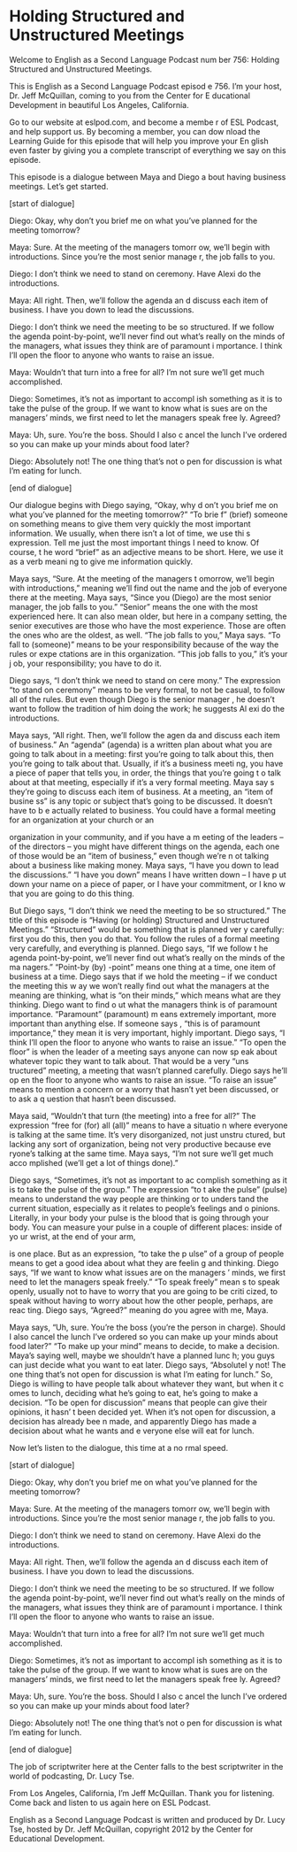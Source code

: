 # Holding Structured and Unstructured Meetings

Welcome to English as a Second Language Podcast num ber 756: Holding Structured and Unstructured Meetings. 

This is English as a Second Language Podcast episod e 756.  I’m your host, Dr. Jeff McQuillan, coming to you from the Center for E ducational Development in beautiful Los Angeles, California. 

Go to our website at eslpod.com, and become a membe r of ESL Podcast, and help support us.  By becoming a member, you can dow nload the Learning Guide for this episode that will help you improve your En glish even faster by giving you a complete transcript of everything we say on this episode. 

This episode is a dialogue between Maya and Diego a bout having business meetings.  Let’s get started. 

[start of dialogue] 

Diego:  Okay, why don’t you brief me on what you’ve  planned for the meeting tomorrow? 

Maya:  Sure.  At the meeting of the managers tomorr ow, we’ll begin with introductions.  Since you’re the most senior manage r, the job falls to you. 

Diego:  I don’t think we need to stand on ceremony.   Have Alexi do the introductions. 

Maya:  All right.  Then, we’ll follow the agenda an d discuss each item of business.  I have you down to lead the discussions.  

Diego:  I don’t think we need the meeting to be so structured.  If we follow the agenda point-by-point, we’ll never find out what’s really on the minds of the managers, what issues they think are of paramount i mportance.  I think I’ll open the floor to anyone who wants to raise an issue. 

Maya:  Wouldn’t that turn into a free for all?  I’m  not sure we’ll get much accomplished. 

Diego:  Sometimes, it’s not as important to accompl ish something as it is to take the pulse of the group.  If we want to know what is sues are on the managers’ minds, we first need to let the managers speak free ly.  Agreed?  

 Maya:  Uh, sure.  You’re the boss.  Should I also c ancel the lunch I’ve ordered so you can make up your minds about food later? 

Diego:  Absolutely not!  The one thing that’s not o pen for discussion is what I’m eating for lunch. 

[end of dialogue] 

Our dialogue begins with Diego saying, “Okay, why d on’t you brief me on what you’ve planned for the meeting tomorrow?”  “To brie f” (brief) someone on something means to give them very quickly the most important information.  We usually, when there isn’t a lot of time, we use thi s expression.  Tell me just the most important things I need to know.  Of course, t he word “brief” as an adjective means to be short.  Here, we use it as a verb meani ng to give me information quickly. 

Maya says, “Sure.  At the meeting of the managers t omorrow, we’ll begin with introductions,” meaning we’ll find out the name and  the job of everyone there at the meeting.  Maya says, “Since you (Diego) are the  most senior manager, the job falls to you.”  “Senior” means the one with the  most experienced here.  It can also mean older, but here in a company setting, the  senior executives are those who have the most experience.  Those are often the ones who are the oldest, as well.  “The job falls to you,” Maya says.  “To fall  to (someone)” means to be your responsibility because of the way the rules or expe ctations are in this organization.  “This job falls to you,” it’s your j ob, your responsibility; you have to do it. 

Diego says, “I don’t think we need to stand on cere mony.”  The expression “to stand on ceremony” means to be very formal, to not be casual, to follow all of the rules.  But even though Diego is the senior manager , he doesn’t want to follow the tradition of him doing the work; he suggests Al exi do the introductions.   

Maya says, “All right.  Then, we’ll follow the agen da and discuss each item of business.”  An “agenda” (agenda) is a written plan about what you are going to talk about in a meeting: first you’re going to talk  about this, then you’re going to talk about that.  Usually, if it’s a business meeti ng, you have a piece of paper that tells you, in order, the things that you’re going t o talk about at that meeting, especially if it’s a very formal meeting.  Maya say s they’re going to discuss each item of business.  At a meeting, an “item of busine ss” is any topic or subject that’s going to be discussed.  It doesn’t have to b e actually related to business. You could have a formal meeting for an organization  at your church or an  

organization in your community, and if you have a m eeting of the leaders – of the directors – you might have different things on the agenda, each one of those would be an “item of business,” even though we’re n ot talking about a business like making money.  Maya says, “I have you down to lead the discussions.”  “I have you down” means I have written down – I have p ut down your name on a piece of paper, or I have your commitment, or I kno w that you are going to do this thing. 

But Diego says, “I don’t think we need the meeting to be so structured.”  The title of this episode is “Having (or holding) Structured and Unstructured Meetings.” “Structured” would be something that is planned ver y carefully: first you do this, then you do that.  You follow the rules of a formal  meeting very carefully, and everything is planned.  Diego says, “If we follow t he agenda point-by-point, we’ll never find out what’s really on the minds of the ma nagers.”  “Point-by (by) -point” means one thing at a time, one item of business at a time.  Diego says that if we hold the meeting – if we conduct the meeting this w ay we won’t really find out what the managers at the meaning are thinking, what  is “on their minds,” which means what are they thinking.  Diego want to find o ut what the managers think is of paramount importance.  “Paramount” (paramount) m eans extremely important, more important than anything else.  If someone says , “this is of paramount importance,” they mean it is very important, highly  important.  Diego says, “I think I’ll open the floor to anyone who wants to raise an  issue.”  “To open the floor” is when the leader of a meeting says anyone can now sp eak about whatever topic they want to talk about.  That would be a very “uns tructured” meeting, a meeting that wasn’t planned carefully.  Diego says he’ll op en the floor to anyone who wants to raise an issue.  “To raise an issue” means  to mention a concern or a worry that hasn’t yet been discussed, or to ask a q uestion that hasn’t been discussed. 

Maya said, “Wouldn’t that turn (the meeting) into a  free for all?”  The expression “free for (for) all (all)” means to have a situatio n where everyone is talking at the same time.  It’s very disorganized, not just unstru ctured, but lacking any sort of organization, being not very productive because eve ryone’s talking at the same time.  Maya says, “I’m not sure we’ll get much acco mplished (we’ll get a lot of things done).” 

Diego says, “Sometimes, it’s not as important to ac complish something as it is to take the pulse of the group.”  The expression “to t ake the pulse” (pulse) means to understand the way people are thinking or to unders tand the current situation, especially as it relates to people’s feelings and o pinions.  Literally, in your body your pulse is the blood that is going through your body.  You can measure your pulse in a couple of different places: inside of yo ur wrist, at the end of your arm,  

is one place.  But as an expression, “to take the p ulse” of a group of people means to get a good idea about what they are feelin g and thinking.  Diego says, “If we want to know what issues are on the managers ’ minds, we first need to let the managers speak freely.”  “To speak freely” mean s to speak openly, usually not to have to worry that you are going to be criti cized, to speak without having to worry about how the other people, perhaps, are reac ting.  Diego says, “Agreed?” meaning do you agree with me, Maya. 

Maya says, “Uh, sure.  You’re the boss (you’re the person in charge).  Should I also cancel the lunch I’ve ordered so you can make up your minds about food later?”  “To make up your mind” means to decide, to  make a decision.  Maya’s saying well, maybe we shouldn’t have a planned lunc h; you guys can just decide what you want to eat later.  Diego says, “Absolutel y not!  The one thing that’s not open for discussion is what I’m eating for lunch.”  So, Diego is willing to have people talk about whatever they want, but when it c omes to lunch, deciding what he’s going to eat, he’s going to make a decision.  “To be open for discussion” means that people can give their opinions, it hasn’ t been decided yet.  When it’s not open for discussion, a decision has already bee n made, and apparently Diego has made a decision about what he wants and e veryone else will eat for lunch. 

Now let’s listen to the dialogue, this time at a no rmal speed. 

[start of dialogue] 

Diego:  Okay, why don’t you brief me on what you’ve  planned for the meeting tomorrow? 

Maya:  Sure.  At the meeting of the managers tomorr ow, we’ll begin with introductions.  Since you’re the most senior manage r, the job falls to you. 

Diego:  I don’t think we need to stand on ceremony.   Have Alexi do the introductions. 

Maya:  All right.  Then, we’ll follow the agenda an d discuss each item of business.  I have you down to lead the discussions.  

Diego:  I don’t think we need the meeting to be so structured.  If we follow the agenda point-by-point, we’ll never find out what’s really on the minds of the managers, what issues they think are of paramount i mportance.  I think I’ll open the floor to anyone who wants to raise an issue. 

Maya:  Wouldn’t that turn into a free for all?  I’m  not sure we’ll get much accomplished. 

Diego:  Sometimes, it’s not as important to accompl ish something as it is to take the pulse of the group.  If we want to know what is sues are on the managers’ minds, we first need to let the managers speak free ly.  Agreed? 

Maya:  Uh, sure.  You’re the boss.  Should I also c ancel the lunch I’ve ordered so you can make up your minds about food later? 

Diego:  Absolutely not!  The one thing that’s not o pen for discussion is what I’m eating for lunch. 

[end of dialogue] 

The job of scriptwriter here at the Center falls to  the best scriptwriter in the world of podcasting, Dr. Lucy Tse.   

From Los Angeles, California, I’m Jeff McQuillan.  Thank you for listening.  Come back and listen to us again here on ESL Podcast. 

English as a Second Language Podcast is written and  produced by Dr. Lucy Tse, hosted by Dr. Jeff McQuillan, copyright 2012 by the  Center for Educational Development.

